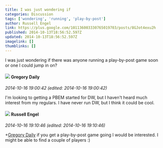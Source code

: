 ```yaml
---
title: I was just wondering if
categories: Discussion
tags: ['wondering', 'running', 'play-by-post']
author: Russell Engel
link: https://plus.google.com/101136003330765019703/posts/8GJot4exu2h
published: 2014-10-13T18:56:52.597Z
updated: 2014-10-13T18:56:52.597Z
imagelink: []
thumblinks: []
---
```


I was just wondering if there was anyone running a play-by-post game soon or one I could jump in on?
<div id='comment z12xghyruveayhhlf232grs5bwvwetlaw04'>
  <h4><img src='{{site.baseurl}}//images/avatars/116455550557119375940_photo.jpg'> Gregory Daily</h4>
      <p><cite>2014-10-16 19:00:42 (edited: 2014-10-16 19:00:42)</cite></p>
        <p>I&#39;m looking to getting a PBEM started for DW, but I haven&#39;t heard much interest from my regulars. I have never run DW, but I think it could be cool.</p>
</div>
        

<div id='comment z12xghyruveayhhlf232grs5bwvwetlaw04'>
  <h4><img src='{{site.baseurl}}//images/avatars/101136003330765019703_photo.jpg'> Russell Engel</h4>
      <p><cite>2014-10-16 19:10:46 (edited: 2014-10-16 19:10:46)</cite></p>
        <p><span class="proflinkWrapper"><span class="proflinkPrefix">+</span><a class="proflink" href="https://plus.google.com/116455550557119375940" oid="116455550557119375940">Gregory Daily</a></span> if you get a play-by-post game going I would be interested. I might be able to find a couple of players :)</p>
</div>
        
